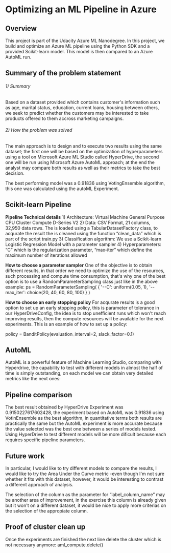 # Optimizing an ML Pipeline in Azure

## Overview
This project is part of the Udacity Azure ML Nanodegree.
In this project, we build and optimize an Azure ML pipeline using the Python SDK and a provided Scikit-learn model.
This model is then compared to an Azure AutoML run.

## Summary of the problem statement
###### 1) Summary
Based on a dataset provided which contains customer's information such as age, marital status, education, current loans, housing between others, we seek to predict whether the customers may be interested to take products offered to them accross marketing campaigns.
    
###### 2) How the problem was solved
The main approach is to design and to execute two results using the same dataset; the first one will be based on the optimization of hyperparameters using a tool on Microsoft Azure ML Studio called HyperDrive, the second one will be run using MIcrosoft Azure AutoML approach; at the end the analyst may compare both results as well as their metrics to take the best decision.

The best performing model was a 0.91836 using VotingEnsemble algorithm, this one was calculated using the autoML Experiment.

## Scikit-learn Pipeline
**Pipeline Technical details**
    1) Architecture: Virtual Machine General Purpose CPU Cluster Compute D-Series V2
    2) Data: CSV Format, 21 columns, 32,950 data rows. The is loaded using a TabularDatasetFactory class,  to acqurate the result the is cleaned using the function “clean_data” which is part of the script train.py
    3) Classification algorithm:  We use a Scikit-learn Logistic Regression Model with a parameter sampler
    4) Hyperparameters: “C” which is the regularization parameter, “max-iter” which define the maximum number of iterations allowed


**How to choose a parameter sampler**
    One of the objective is to obtain different results, in that order we need to optimize the use of the resources, such processing and compute time consumption, that's why one of the best option is to use a RandomParameterSampling class just like in the above example:
        ps = RandomParameterSampling(
            {
                '--C': uniform(0.05, 1),
                '--max_iter': choice(20, 40, 60, 80, 100)
            }
        )

**How to choose an early stopping policy**
For acqurate results is a good option to set up an early stopping policy, this is parameter of tolerance in our HyperDriveConfig, the idea is to stop unefficient runs which won't reach improving results, then the compute resources will be available for the next experiments. This is an example of how to set up a policy:

policy = BanditPolicy(evaluation_interval=2, slack_factor=0.1)

## AutoML
AutoML is a powerful feature of Machine Learning Studio, comparing with Hyperdrive, the capability to test with different models in almost the half of time is simply outstanding, on each model we can obtain very detailed metrics like the next ones:

## Pipeline comparison
The best result obtained by HyperDrive Experiment was 0.9150227617602428, the experiment based on AutoML was 0.91836 using VotinEnsemble as the best algorithm, in quantitative terms both results are practically the same but the AutoML experiment is more accurate because the value selected was the best one between a series of models tested. Using HyperDrive to test different models will be more dificult because each requires specific pipeline parameters.

## Future work
In particular, I would like to try different models to compare the results, I would like to try the Area Under the Curve metric -even though I'm not sure whether it fits with this dataset, however, it would be interesting to contrast a different approach of analysis.

The selection of the column as the parameter for “label_column_name” may be another area of improvement, in the exercise this column is already given but it won't on a different dataset, it would be nice to apply more criterias on the selection of the appropiate column.

## Proof of cluster clean up
Once the experiments are finished the next line delete the cluster which is not necessary anymore:
aml_compute.delete()
